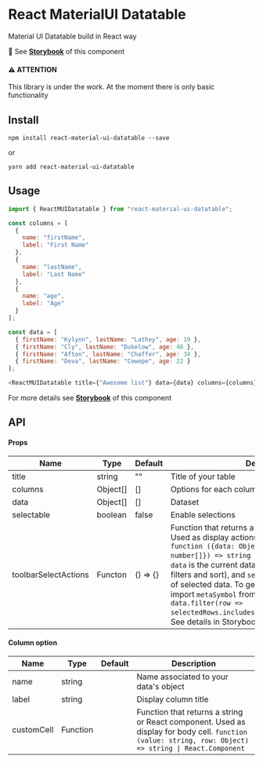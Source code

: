 # React MaterialUI Datatable

Material UI Datatable build in React way

:book: See __[Storybook](https://dtupalov.github.io/react-material-ui-datatable/)__ of this component

#### :warning: ATTENTION
This library is under the work. At the moment there is only basic functionality

## Install
       
    npm install react-material-ui-datatable --save

or 

    yarn add react-material-ui-datatable

## Usage

```js
import { ReactMUIDatatable } from "react-material-ui-datatable";

const columns = [
  {
    name: "firstName",
    label: "First Name"
  },
  {
    name: "lastName",
    label: "Last Name"
  },
  {
    name: "age",
    label: "Age"
  }
];

const data = [
  { firstName: "Kylynn", lastName: "Lathey", age: 19 },
  { firstName: "Cly", lastName: "Dukelow", age: 46 },
  { firstName: "Afton", lastName: "Chaffer", age: 34 },
  { firstName: "Deva", lastName: "Cowope", age: 22 }
];

<ReactMUIDatatable title={"Awesome list"} data={data} columns={columns} />;
```

For more details see __[Storybook](https://dtupalov.github.io/react-material-ui-datatable/)__ of this component


## API

#### Props

| Name | Type | Default | Description |
| --- | --- | --- | --- |
| title | string | "" | Title of your table |
| columns | Object[] | [] | Options for each column |
| data | Object[] | [] | Dataset | 
| selectable | boolean | false | Enable selections |
| toolbarSelectActions | Functon | () => {} | Function that returns a string or React component. Used as display actions in Toolbar selection. `function ({data: Object[], selectedRows: number[]}) => string \| React.Component`. Where `data` is the current dataset in the table (with applying filters and sort), and `selectedRows` with rawIndexes of selected data. To get selected rows, you need to import `metaSymbol` from library, and filter data like `data.filter(row => selectedRows.includes(row[metaSymbol].rawIndex))`. See details in Storybook example [`selectable`](https://dtupalov.github.io/react-material-ui-datatable/?selectedKind=ReactMUIDatatable&selectedStory=selectable&full=0&addons=1&stories=1&panelRight=0&addonPanel=storybook%2Fstories%2Fstories-panel) |

#### Column option

| Name | Type | Default | Description |
| --- | --- | --- | --- |
| name | string | | Name associated to your data's object |
| label | string | | Display column title |
| customCell | Function | | Function that returns a string or React component. Used as display for body cell. `function (value: string, row: Object) => string \| React.Component`|
